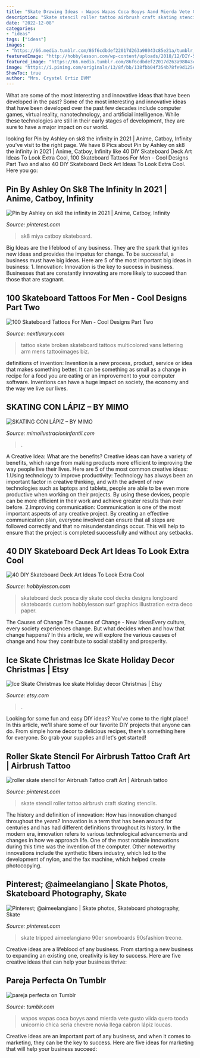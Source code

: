 ```yaml
---
title: "Skate Drawing Ideas - Wapos Wapas Coca Boyys Aand Mierda Vete Gusto Viida Quero Tooda Unicornio Chica Seria Chevere Novia Llega Cabron Lápiz Loucas"
description: "Skate stencil roller tattoo airbrush craft skating stencils"
date: "2022-12-08"
categories:
- "ideas"
tags: ["ideas"]
images:
- "https://66.media.tumblr.com/86f6cdbdef22017d263a98043c85e21a/tumblr_mjz8bu2Fsw1s4j9z0o1_500.jpg"
featuredImage: "http://hobbylesson.com/wp-content/uploads/2018/12/DIY-Skateboard-Deck-Art-Ideas-15-1.jpg"
featured_image: "https://66.media.tumblr.com/86f6cdbdef22017d263a98043c85e21a/tumblr_mjz8bu2Fsw1s4j9z0o1_500.jpg"
image: "https://i.pinimg.com/originals/13/8f/bb/138fbb04f354b78fe9d125e03fa9a257.jpg"
ShowToc: true
author: "Mrs. Crystel Ortiz DVM"
---
```



What are some of the most interesting and innovative ideas that have been developed in the past?
Some of the most interesting and innovative ideas that have been developed over the past few decades include computer games, virtual reality, nanotechnology, and artificial intelligence. While these technologies are still in their early stages of development, they are sure to have a major impact on our world.

	

		
looking for Pin by Ashley on sk8 the infinity in 2021 | Anime, Catboy, Infinity you've visit to the right page. We have 8 Pics about Pin by Ashley on sk8 the infinity in 2021 | Anime, Catboy, Infinity like 40 DIY Skateboard Deck Art Ideas To Look Extra Cool, 100 Skateboard Tattoos For Men - Cool Designs Part Two and also 40 DIY Skateboard Deck Art Ideas To Look Extra Cool. Here you go:
		
    
## Pin By Ashley On Sk8 The Infinity In 2021 | Anime, Catboy, Infinity

<img loading=lazy src="https://i.pinimg.com/originals/7b/d3/75/7bd375742d9961d42ee82cbf4e23d51f.jpg" onerror="this.onerror=null;this.src='https://tse4.mm.bing.net/th?id=OIP.J_5RypVVHim5vw5voLYZ2gHaHa&amp;pid=15.1';" alt="Pin by Ashley on sk8 the infinity in 2021 | Anime, Catboy, Infinity">

_Source: pinterest.com_

>sk8 miya catboy skateboard. 

	

Big Ideas are the lifeblood of any business. They are the spark that ignites new ideas and provides the impetus for change. To be successful, a business must have big ideas. Here are 5 of the most important big ideas in business: 1. Innovation: Innovation is the key to success in business. Businesses that are constantly innovating are more likely to succeed than those that are stagnant. 
    
## 100 Skateboard Tattoos For Men - Cool Designs Part Two

<img loading=lazy src="http://nextluxury.com/wp-content/uploads/watercolor-vans-off-the-wall-mens-skateboard-tattoo-inspiration.jpg" onerror="this.onerror=null;this.src='https://tse4.mm.bing.net/th?id=OIP.PWC2EC6eQCYIpuQBGX_gJQHaHY&amp;pid=15.1';" alt="100 Skateboard Tattoos For Men - Cool Designs Part Two">

_Source: nextluxury.com_

>tattoo skate broken skateboard tattoos multicolored vans lettering arm mens tattooimages biz. 

	

definitions of invention:
Invention is a new process, product, service or idea that makes something better. It can be something as small as a change in recipe for a food you are eating or an improvement to your computer software. Inventions can have a huge impact on society, the economy and the way we live our lives.

    
## SKATING CON LÁPIZ – BY MIMO

<img loading=lazy src="https://mimoilustracioninfantil.files.wordpress.com/2019/11/img_20191117_175832.jpg?w=1680" onerror="this.onerror=null;this.src='https://tse4.mm.bing.net/th?id=OIP.ziaxJN9cQdhUwX6JnQBtlgHaJ4&amp;pid=15.1';" alt="SKATING CON LÁPIZ – BY MIMO">

_Source: mimoilustracioninfantil.com_

>. 

	

A Creative Idea: What are the benefits?
Creative ideas can have a variety of benefits, which range from making products more efficient to improving the way people live their lives. Here are 5 of the most common creative ideas: 
1.Using technology to improve productivity: Technology has always been an important factor in creative thinking, and with the advent of new technologies such as laptops and tablets, people are able to be even more productive when working on their projects. By using these devices, people can be more efficient in their work and achieve greater results than ever before. 
 2.Improving communication: Communication is one of the most important aspects of any creative project. By creating an effective communication plan, everyone involved can ensure that all steps are followed correctly and that no misunderstandings occur. This will help to ensure that the project is completed successfully and without any setbacks. 
 
    
## 40 DIY Skateboard Deck Art Ideas To Look Extra Cool

<img loading=lazy src="http://hobbylesson.com/wp-content/uploads/2018/12/DIY-Skateboard-Deck-Art-Ideas-15-1.jpg" onerror="this.onerror=null;this.src='https://tse3.mm.bing.net/th?id=OIP.UpkNgYV1Se1iaqaYp6mOIgHaLH&amp;pid=15.1';" alt="40 DIY Skateboard Deck Art Ideas To Look Extra Cool">

_Source: hobbylesson.com_

>skateboard deck posca diy skate cool decks designs longboard skateboards custom hobbylesson surf graphics illustration extra deco paper. 

	

The Causes of Change
The Causes of Change - New IdeasEvery culture, every society experiences change. But what decides when and how that change happens? In this article, we will explore the various causes of change and how they contribute to social stability and prosperity.

    
## Ice Skate Christmas Ice Skate Holiday Decor Christmas | Etsy

<img loading=lazy src="https://i.etsystatic.com/5759750/r/il/f955a6/523926832/il_fullxfull.523926832_l3jl.jpg" onerror="this.onerror=null;this.src='https://tse3.mm.bing.net/th?id=OIP.3eYmj4Vzpk8O1cteME83dAHaGC&amp;pid=15.1';" alt="Ice Skate Christmas Ice skate Holiday decor Christmas | Etsy">

_Source: etsy.com_

>. 

	

Looking for some fun and easy DIY ideas? You've come to the right place! In this article, we'll share some of our favorite DIY projects that anyone can do. From simple home decor to delicious recipes, there's something here for everyone. So grab your supplies and let's get started!

    
## Roller Skate Stencil For Airbrush Tattoo Craft Art | Airbrush Tattoo

<img loading=lazy src="https://i.pinimg.com/736x/ee/ca/79/eeca79595ae326a2b4d8a57e7954fa84--skate-tattoo-roller-skating.jpg" onerror="this.onerror=null;this.src='https://tse4.mm.bing.net/th?id=OIP.G6BiiH5KQ0t59aY402Y9pQHaGC&amp;pid=15.1';" alt="roller skate stencil for Airbrush Tattoo craft Art | Airbrush tattoo">

_Source: pinterest.com_

>skate stencil roller tattoo airbrush craft skating stencils. 

	

The history and definition of innovation: How has innovation changed throughout the years?
Innovation is a term that has been around for centuries and has had different definitions throughout its history. In the modern era, innovation refers to various technological advancements and changes in how we approach life. One of the most notable innovations during this time was the invention of the computer. Other noteworthy innovations include the synthetic fibers industry, which led to the development of nylon, and the fax machine, which helped create photocopying.

    
## Pinterest; @aimeelangiano | Skate Photos, Skateboard Photography, Skate

<img loading=lazy src="https://i.pinimg.com/originals/13/8f/bb/138fbb04f354b78fe9d125e03fa9a257.jpg" onerror="this.onerror=null;this.src='https://tse3.mm.bing.net/th?id=OIP.V8SQ1j9UrtGitgEVuN4z6AAAAA&amp;pid=15.1';" alt="Pinterest; @aimeelangiano | Skate photos, Skateboard photography, Skate">

_Source: pinterest.com_

>skate tripped aimeelangiano 90er snowboards 90sfashion treone. 

	

Creative ideas are a lifeblood of any business. From starting a new business to expanding an existing one, creativity is key to success. Here are five creative ideas that can help your business thrive:

    
## Pareja Perfecta On Tumblr

<img loading=lazy src="https://66.media.tumblr.com/86f6cdbdef22017d263a98043c85e21a/tumblr_mjz8bu2Fsw1s4j9z0o1_500.jpg" onerror="this.onerror=null;this.src='https://tse3.mm.bing.net/th?id=OIP.TaiDw63CbBasbUNHcas43wHaHa&amp;pid=15.1';" alt="pareja perfecta on Tumblr">

_Source: tumblr.com_

>wapos wapas coca boyys aand mierda vete gusto viida quero tooda unicornio chica seria chevere novia llega cabron lápiz loucas. 

	

Creative ideas are an important part of any business, and when it comes to marketing, they can be the key to success. Here are five ideas for marketing that will help your business succeed: 

